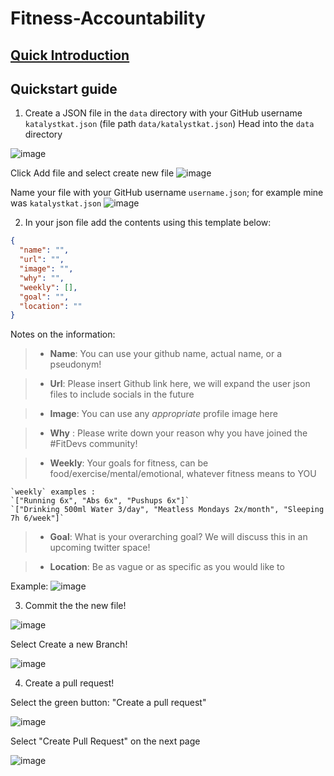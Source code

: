 # Fitness-Accountability

## [Quick Introduction](https://fitdevs-withkat.github.io/Support/landing_page/)

## Quickstart guide

1. Create a JSON file in the `data` directory with your GitHub username `katalystkat.json` (file path `data/katalystkat.json`)
Head into the `data` directory

![image](https://user-images.githubusercontent.com/96984912/180663307-8c822155-34f8-43b0-b59b-cfa62d454833.png)

Click Add file and select create new file
![image](https://user-images.githubusercontent.com/96984912/180663341-e049e7ad-39fc-421d-bdda-f8545ebbde8d.png)

Name your file with your GitHub username `username.json`; for example mine was `katalystkat.json`
![image](https://user-images.githubusercontent.com/96984912/180663362-77216c56-6252-4767-850e-949191dd5043.png)


2. In your json file add the contents using this template below:

```json
{
  "name": "",
  "url": "",
  "image": "",
  "why": "",
  "weekly": [],
  "goal": "",
  "location": ""
}
```
Notes on the information: 

 > * **Name**: You can use your github name, actual name, or a pseudonym! 


 > * **Url**: Please insert Github link here, we will expand the user json files to include socials in the future


 > * **Image**: You can use any *appropriate* profile image here


 > * **Why** : Please write down your reason why you have joined the #FitDevs community!


 > * **Weekly**: Your goals for fitness, can be food/exercise/mental/emotional, whatever fitness means to YOU 


```
`weekly` examples :
`["Running 6x", "Abs 6x", "Pushups 6x"]`
`["Drinking 500ml Water 3/day", "Meatless Mondays 2x/month", "Sleeping 7h 6/week"]`
```

  > * **Goal**: What is your overarching goal? We will discuss this in an upcoming twitter space! 


  > * **Location**: Be as vague or as specific as you would like to
  
Example: ![image](https://user-images.githubusercontent.com/96984912/180859482-a59aa1a7-2df6-4900-9ad5-201667205c50.png)


3. Commit the the new file! 

![image](https://user-images.githubusercontent.com/109629064/180862145-2d9e9d55-4099-4660-81fd-fad3a60372f1.png)


Select Create a new Branch! 

![image](https://user-images.githubusercontent.com/109629064/180862218-99a9942e-5911-4534-9c69-180a87e99bd2.png)

4. Create  a pull request!

Select the green button: "Create a pull request"

![image](https://user-images.githubusercontent.com/109629064/180862468-449829fb-e71f-4964-bc6b-c547f15920ea.png)

Select "Create Pull Request" on the next page 

![image](https://user-images.githubusercontent.com/109629064/180862550-20279183-d4e2-4367-a709-bfac1305cf67.png)


